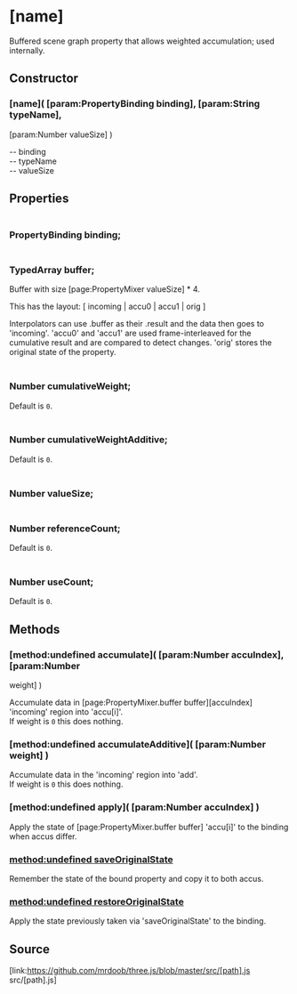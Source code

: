 # [name]

Buffered scene graph property that allows weighted accumulation; used
internally.

## Constructor

### [name]( [param:PropertyBinding binding], [param:String typeName],
[param:Number valueSize] )

\-- binding  
\-- typeName  
\-- valueSize  

## Properties

### <br/> PropertyBinding binding; <br/>

### <br/> TypedArray buffer; <br/>

Buffer with size [page:PropertyMixer valueSize] * 4.  
  
This has the layout: [ incoming | accu0 | accu1 | orig ]  
  
Interpolators can use .buffer as their .result and the data then goes to
'incoming'. 'accu0' and 'accu1' are used frame-interleaved for the cumulative
result and are compared to detect changes. 'orig' stores the original state of
the property.

### <br/> Number cumulativeWeight; <br/>

Default is `0`.

### <br/> Number cumulativeWeightAdditive; <br/>

Default is `0`.

### <br/> Number valueSize; <br/>

### <br/> Number referenceCount; <br/>

Default is `0`.

### <br/> Number useCount; <br/>

Default is `0`.

## Methods

###  [method:undefined accumulate]( [param:Number accuIndex], [param:Number
weight] )

Accumulate data in [page:PropertyMixer.buffer buffer][accuIndex] 'incoming'
region into 'accu[i]'.  
If weight is `0` this does nothing.

### [method:undefined accumulateAdditive]( [param:Number weight] )

Accumulate data in the 'incoming' region into 'add'.  
If weight is `0` this does nothing.

### [method:undefined apply]( [param:Number accuIndex] )

Apply the state of [page:PropertyMixer.buffer buffer] 'accu[i]' to the binding
when accus differ.

### [method:undefined saveOriginalState]( )

Remember the state of the bound property and copy it to both accus.

### [method:undefined restoreOriginalState]( )

Apply the state previously taken via 'saveOriginalState' to the binding.

## Source

[link:https://github.com/mrdoob/three.js/blob/master/src/[path].js
src/[path].js]

